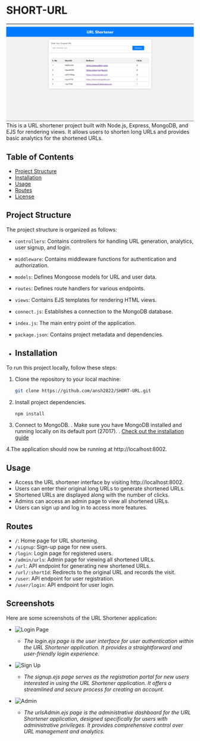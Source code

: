 # SHORT-URL
![Generate URL](url.png)
 This is a URL shortener project built with Node.js, Express, MongoDB, and EJS for rendering views. It allows users to shorten long URLs and provides basic analytics for the shortened URLs.

## Table of Contents

- [Project Structure](#project-structure)
- [Installation](#installation)
- [Usage](#usage)
- [Routes](#routes)
- [License](#license)

## Project Structure

The project structure is organized as follows:

- `controllers`: Contains controllers for handling URL generation, analytics, user signup, and login.
- `middleware`: Contains middleware functions for authentication and authorization.
- `models`: Defines Mongoose models for URL and user data.
- `routes`: Defines route handlers for various endpoints.
- `views`: Contains EJS templates for rendering HTML views.
- `connect.js`: Establishes a connection to the MongoDB database.
- `index.js`: The main entry point of the application.
- `package.json`: Contains project metadata and dependencies.

- ## Installation

To run this project locally, follow these steps:

1. Clone the repository to your local machine:

   ```bash
   git clone https://github.com/ansh2822/SHORT-URL.git

2. Install project dependencies.
   ```bash
   npm install

3. Connect to MongoDB.
   . Make sure you have MongoDB installed and running locally on its default port (27017).
   . [Check out the installation guide]('https://www.mongodb.com/docs/manual/tutorial/install-mongodb-on-windows/#install-mongodb-community-edition')

4.The application should now be running at http://localhost:8002.

## Usage

- Access the URL shortener interface by visiting http://localhost:8002.
- Users can enter their original long URLs to generate shortened URLs.
- Shortened URLs are displayed along with the number of clicks.
- Admins can access an admin page to view all shortened URLs.
- Users can sign up and log in to access more features.

## Routes
- `/`: Home page for URL shortening.
- `/signup`: Sign-up page for new users.
- `/login`: Login page for registered users.
- `/admin/urls`: Admin page for viewing all shortened URLs.
- `/url`: API endpoint for generating new shortened URLs.
- `/url/:shortId`: Redirects to the original URL and records the visit.
- `/user`: API endpoint for user registration.
- `/user/login`: API endpoint for user login.

## Screenshots
Here are some screenshots of the URL Shortener application:

- ![Login Page](login.png)
  - *The login.ejs page is the user interface for user authentication within the URL Shortener application. It provides a straightforward and user-friendly login experience.*

- ![Sign Up](signup.png)
  - *The signup.ejs page serves as the registration portal for new users interested in using the URL Shortener application. It offers a streamlined and secure process for creating an account.*

- ![Admin](admin.png)
  - *The urlsAdmin.ejs page is the administrative dashboard for the URL Shortener application, designed specifically for users with administrative privileges. It provides comprehensive control over URL management and analytics.*
